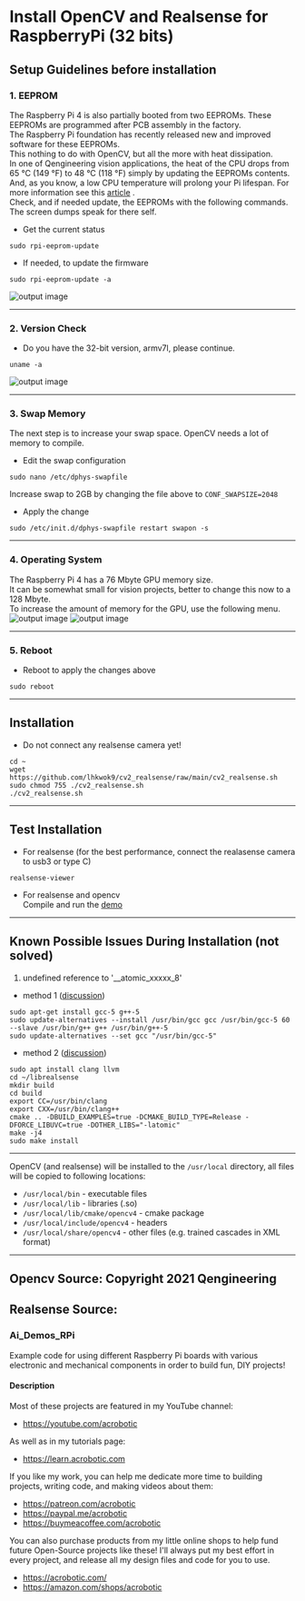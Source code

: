 # Install OpenCV and Realsense for RaspberryPi (32 bits)<br/>

## Setup Guidelines before installation<br/>

### 1. EEPROM<br/>
The Raspberry Pi 4 is also partially booted from two EEPROMs. These EEPROMs are programmed after PCB assembly in the factory. <br/>
The Raspberry Pi foundation has recently released new and improved software for these EEPROMs. <br/>
This nothing to do with OpenCV, but all the more with heat dissipation. <br/>
In one of Qengineering vision applications, the heat of the CPU drops from 65 °C (149 °F) to 48 °C (118 °F) simply by updating the EEPROMs contents. <br/>
And, as you know, a low CPU temperature will prolong your Pi lifespan. For more information see this [article]( https://www.hackster.io/news/raspberry-pi-4-firmware-updates-tested-a-deep-dive-into-thermal-performance-and-optimization-2f22c78e7089 )
.<br/>
Check, and if needed update, the EEPROMs with the following commands. The screen dumps speak for there self.
- Get the current status
```
sudo rpi-eeprom-update
```
- If needed, to update the firmware
```
sudo rpi-eeprom-update -a
```
![output image]( https://qengineering.eu/images/EEPROM_9ag2gdtq.webp )

------------

### 2. Version Check<br/>
- Do you have the 32-bit version, armv7l, please continue.
```
uname -a
```
![output image]( https://qengineering.eu/images/Version32_64.webp )

------------

### 3. Swap Memory<br/>
The next step is to increase your swap space. OpenCV needs a lot of memory to compile. 
- Edit the swap configuration
```
sudo nano /etc/dphys-swapfile
```
Increase swap to 2GB by changing the file above to `CONF_SWAPSIZE=2048`
- Apply the change
```
sudo /etc/init.d/dphys-swapfile restart swapon -s
```

------------

### 4. Operating System<br/>
The Raspberry Pi 4 has a 76 Mbyte GPU memory size. <br/>
It can be somewhat small for vision projects, better to change this now to a 128 Mbyte. <br/>
To increase the amount of memory for the GPU, use the following menu.<br/>
![output image]( https://qengineering.eu/images/Raspi_Configuration_v3xvndqr.webp )
![output image]( https://qengineering.eu/images/Raspi_Configuration_2_7eh7npud.webp )

------------

### 5. Reboot
- Reboot to apply the changes above
```
sudo reboot
```

------------

## Installation
- Do not connect any realsense camera yet!
```
cd ~
wget https://github.com/lhkwok9/cv2_realsense/raw/main/cv2_realsense.sh
sudo chmod 755 ./cv2_realsense.sh
./cv2_realsense.sh
```

------------

## Test Installation
- For realsense (for the best performance, connect the realasense camera to usb3 or type C)
```
realsense-viewer
```
- For realsense and opencv<br/>
Compile and run the [demo](https://github.com/IntelRealSense/librealsense/blob/master/doc/stepbystep/getting_started_with_openCV.md)

------------

## Known Possible Issues During Installation (not solved)
1. undefined reference to '__atomic_xxxxx_8' 
- method 1 ([discussion](https://github.com/alexa/avs-device-sdk/issues/1404))
```
sudo apt-get install gcc-5 g++-5
sudo update-alternatives --install /usr/bin/gcc gcc /usr/bin/gcc-5 60 --slave /usr/bin/g++ g++ /usr/bin/g++-5
sudo update-alternatives --set gcc "/usr/bin/gcc-5"
```
- method 2 ([discussion](https://github.com/IntelRealSense/librealsense/issues/9962))
```
sudo apt install clang llvm
cd ~/librealsense
mkdir build
cd build
export CC=/usr/bin/clang
export CXX=/usr/bin/clang++
cmake .. -DBUILD_EXAMPLES=true -DCMAKE_BUILD_TYPE=Release -DFORCE_LIBUVC=true -DOTHER_LIBS="-latomic"
make -j4
sudo make install
```

------------

OpenCV (and realsense) will be installed to the `/usr/local` directory, all files will be copied to following locations:<br/>

- `/usr/local/bin` - executable files<br/>
- `/usr/local/lib` - libraries (.so)<br/>
- `/usr/local/lib/cmake/opencv4` - cmake package<br/>
- `/usr/local/include/opencv4` - headers<br/>
- `/usr/local/share/opencv4` - other files (e.g. trained cascades in XML format)<br/>

------------

## Opencv Source: Copyright 2021 Qengineering
## Realsense Source:
### Ai_Demos_RPi

Example code for using different Raspberry Pi boards with various electronic and mechanical components in order to build fun, DIY projects!

#### Description

Most of these projects are featured in my YouTube channel:
   * https://youtube.com/acrobotic

As well as in my tutorials page:
   * https://learn.acrobotic.com

If you like my work, you can help me dedicate more time to building projects, 
writing code, and making videos about them:
   * https://patreon.com/acrobotic
   * https://paypal.me/acrobotic
   * https://buymeacoffee.com/acrobotic

You can also purchase products from my little online shops to help fund future 
Open-Source projects like these! I'll always put my best effort in every project, 
and release all my design files and code for you to use. 
   * https://acrobotic.com/
   * https://amazon.com/shops/acrobotic
